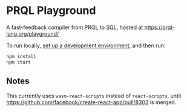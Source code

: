 # PRQL Playground

A fast-feedback compiler from PRQL to SQL, hosted at <https://prql-lang.org/playground/>

To run locally, [set up a development
environment](../CONTRIBUTING.md#development-environment), and then run:

```sh
npm install
npm start
```

## Notes

This currently uses `wasm-react-scripts` instead of `react-scripts`, until
<https://github.com/facebook/create-react-app/pull/8303> is merged.
